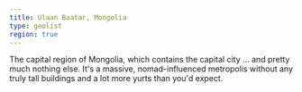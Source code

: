 ```yaml
---
title: Ulaan Baatar, Mongolia
type: geolist
region: true
---
```

The capital region of Mongolia, which contains the capital city ... and pretty much nothing else. It's a massive, nomad-influenced metropolis without any truly tall buildings and a lot more yurts than you'd expect. 